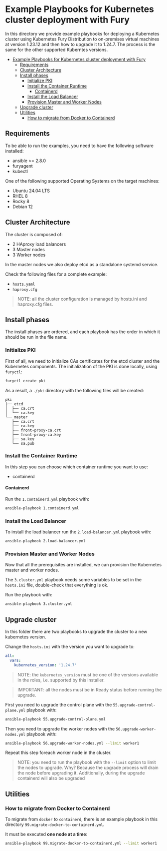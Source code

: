 # Example Playbooks for Kubernetes cluster deployment with Fury

In this directory we provide example playbooks for deploying a Kubernetes cluster using Kubernetes Fury Distribution
to on-premises virtual machines at version 1.23.12 and then how to upgrade it to 1.24.7. The process is the same for the other supported Kuberntes versions.

- [Example Playbooks for Kubernetes cluster deployment with Fury](#example-playbooks-for-kubernetes-cluster-deployment-with-fury)
  - [Requirements](#requirements)
  - [Cluster Architecture](#cluster-architecture)
  - [Install phases](#install-phases)
    - [Initialize PKI](#initialize-pki)
    - [Install the Container Runtime](#install-the-container-runtime)
      - [Containerd](#containerd)
    - [Install the Load Balancer](#install-the-load-balancer)
    - [Provision Master and Worker Nodes](#provision-master-and-worker-nodes)
  - [Upgrade cluster](#upgrade-cluster)
  - [Utilities](#utilities)
    - [How to migrate from Docker to Containerd](#how-to-migrate-from-docker-to-containerd)

## Requirements

To be able to run the examples, you need to have the following software installed:

- ansible >= 2.8.0
- furyagent
- kubectl

One of the following supported Operating Systems on the target machines:

- Ubuntu 24.04 LTS
- RHEL 8
- Rocky 8
- Debian 12

## Cluster Architecture

The cluster is composed of:

- 2 HAproxy load balancers
- 3 Master nodes
- 3 Worker nodes

In the master nodes we also deploy etcd as a standalone systemd service.

Check the following files for a complete example:

- `hosts.yaml`
- `haproxy.cfg`

> NOTE: all the cluster configuration is managed by hosts.ini and haproxy.cfg files.

## Install phases

The install phases are ordered, and each playbook has the order in which it should be run in the file name.

### Initialize PKI

First of all, we need to initialize CAs certificates for the etcd cluster and the Kubernetes components.
The initialization of the PKI is done locally, using `furyctl`:

```bash
furyctl create pki
```

As a result, a `./pki` directory with the following files will be created:

```text
pki
├── etcd
│  ├── ca.crt
│  └── ca.key
└── master
   ├── ca.crt
   ├── ca.key
   ├── front-proxy-ca.crt
   ├── front-proxy-ca.key
   ├── sa.key
   └── sa.pub
```

### Install the Container Runtime

In this step you can choose which container runtime you want to use:

- containerd

#### Containerd

Run the `1.containerd.yml` playbook with:

```bash
ansible-playbook 1.containerd.yml
```

### Install the Load Balancer

To install the load balancer run the `2.load-balancer.yml` playbook with:

```bash
ansible-playbook 2.load-balancer.yml
```

### Provision Master and Worker Nodes

Now that all the prerequisites are installed, we can provision the Kubernetes master and worker nodes.

The `3.cluster.yml` playbook needs some variables to be set in the `hosts.ini` file, double-check that everything is ok.

Run the playbook with:

```bash
ansible-playbook 3.cluster.yml
```

## Upgrade cluster

In this folder there are two playbooks to upgrade the cluster to a new kubernetes version.

Change the `hosts.ini` with the version you want to upgrade to:

```yaml
all:
  vars:
    kubernetes_version: '1.24.7'
```

> NOTE: the `kubernetes_version` must be one of the versions available in the roles, i.e. supported by this installer.
<!-- spacer -->
> IMPORTANT: all the nodes must be in Ready status before running the upgrade.

First you need to upgrade the control plane with the `55.upgrade-control-plane.yml` playbook with:

```bash
ansible-playbook 55.upgrade-control-plane.yml
```

Then you need to upgrade the worker nodes with the `56.upgrade-worker-nodes.yml` playbook with:

```bash
ansible-playbook 56.upgrade-worker-nodes.yml --limit worker1
```

Repeat this step foreach worker node in the cluster.

> NOTE: you need to run the playbook with the `--limit` option to limit the nodes to upgrade. Why? Because the upgrade
> process will drain the node before upgrading it.
> Additionally, during the upgrade containerd will also be upgraded

## Utilities

### How to migrate from Docker to Containerd

To migrate from `docker` to `containerd`, there is an example playbook in this directory `99.migrate-docker-to-containerd.yml`.

It must be executed **one node at a time**:

```bash
ansible-playbook 99.migrate-docker-to-containerd.yml --limit worker1
```
